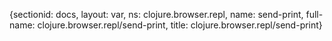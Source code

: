 {sectionid: docs, layout: var, ns: clojure.browser.repl, name: send-print, full-name: clojure.browser.repl/send-print,
  title: clojure.browser.repl/send-print}
